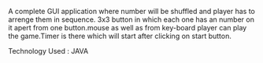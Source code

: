 A complete GUI application where number will be shuffled and player has to arrenge them in sequence. 3x3 button in which each one has an number on it apert from one button.mouse as well as from key-board player can play the game.Timer is there which will start after clicking on start button.

Technology Used : JAVA
